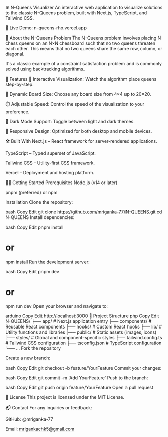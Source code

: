 ♛ N-Queens Visualizer
An interactive web application to visualize solutions to the classic N-Queens problem, built with Next.js, TypeScript, and Tailwind CSS.

🔗 Live Demo: n-queens-rho.vercel.app


🧠 About the N-Queens Problem
The N-Queens problem involves placing N chess queens on an N×N chessboard such that no two queens threaten each other. This means that no two queens share the same row, column, or diagonal.

It's a classic example of a constraint satisfaction problem and is commonly solved using backtracking algorithms.

🚀 Features
🎯 Interactive Visualization: Watch the algorithm place queens step-by-step.

🔢 Dynamic Board Size: Choose any board size from 4×4 up to 20×20.

⏱️ Adjustable Speed: Control the speed of the visualization to your preference.

🌙 Dark Mode Support: Toggle between light and dark themes.

📱 Responsive Design: Optimized for both desktop and mobile devices.

🛠️ Built With
Next.js – React framework for server-rendered applications.

TypeScript – Typed superset of JavaScript.

Tailwind CSS – Utility-first CSS framework.

Vercel – Deployment and hosting platform.

🧑‍💻 Getting Started
Prerequisites
Node.js (v14 or later)

pnpm (preferred) or npm

Installation
Clone the repository:

bash
Copy
Edit
git clone https://github.com/mriganka-77/N-QUEENS.git
cd N-QUEENS
Install dependencies:

bash
Copy
Edit
pnpm install
# or
npm install
Run the development server:

bash
Copy
Edit
pnpm dev
# or
npm run dev
Open your browser and navigate to:

arduino
Copy
Edit
http://localhost:3000
📂 Project Structure
php
Copy
Edit
N-QUEENS/
├── app/                 # Next.js application entry
├── components/          # Reusable React components
├── hooks/               # Custom React hooks
├── lib/                 # Utility functions and libraries
├── public/              # Static assets (images, icons)
├── styles/              # Global and component-specific styles
├── tailwind.config.ts   # Tailwind CSS configuration
├── tsconfig.json        # TypeScript configuration
└── ...
Fork the repository

Create a new branch:

bash
Copy
Edit
git checkout -b feature/YourFeature
Commit your changes:

bash
Copy
Edit
git commit -m 'Add YourFeature'
Push to the branch:

bash
Copy
Edit
git push origin feature/YourFeature
Open a pull request

📄 License
This project is licensed under the MIT License.

📬 Contact
For any inquiries or feedback:

GitHub: @mriganka-77

Email: mrigankachk5@gmail.com
